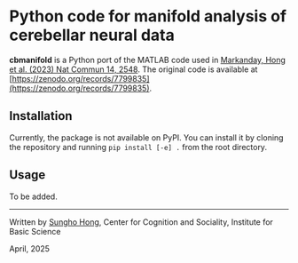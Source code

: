 # Python code for manifold analysis of cerebellar neural data

**cbmanifold** is a Python port of the MATLAB code used in [Markanday, Hong et al. (2023) Nat Commun 14, 2548](https://www.nature.com/articles/s41467-023-37981-0). The original code is available at [https://zenodo.org/records/7799835](https://zenodo.org/records/7799835).

## Installation

Currently, the package is not available on PyPI. You can install it by cloning the repository and running `pip install [-e] .` from the root directory.


## Usage

To be added.

---
Written by [Sungho Hong](https://github.com/shhong), Center for Cognition and Sociality, Institute for Basic Science

April, 2025